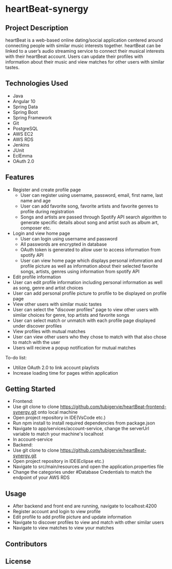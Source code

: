 # heartBeat-synergy

## Project Description

heartBeat is a web-based online dating/social application centered around connecting people with similar music interests together. heartBeat can be linked to a user’s audio streaming service to connect their musical interests with their heartBeat account. Users can update their profiles with information about their music and view matches for other users with similar tastes.

## Technologies Used

* Java
* Angular 10
* Spring Data
* Spring Boot
* Spring Framework
* Git
* PostgreSQL
* AWS EC2
* AWS RDS
* Jenkins
* JUnit
* EclEmma
* OAuth 2.0

## Features

* Register and create profile page
  *  User can register using username, password, email, first name, last name and age
  *  User can add favorite song, favorite artists and favorite genres to profile during registration
  *  Songs and artists are passed through Spotify API search algorithm to generate specific details about song and artist such as album art, composer etc.
* Login and view home page  
  *  User can login using username and password 
  *  All passwords are encrypted in database
  *  OAuth token is generated to allow user to access information from spotify API
  *  User can view home page which displays personal infomration and profile picture as well as information about their selected favorite songs, artists, genres using information from spotify API
*  Edit profile information
  *  User can edit profile information including personal information as well as song, genre and artist choices
  *  User can add personal profile picture to profile to be displayed on profile page
*  View other users with similar music tastes
  *  User can select the "discover profiles" page to view other users with similar choices for genre, top artists and favorite songs
  *  User can select match or unmatch with each profile page displayed under discover profiles
*  View profiles with mutual matches
  *  User can view other users who they chose to match with that also chose to match with the user
  *  Users will recieve a popup notification for mutual matches     


To-do list:
* Utilize OAuth 2.0 to link account playlists
* Increase loading time for pages within application

## Getting Started
   
* Frontend:
 * Use git clone to clone https://github.com/tubigervie/heartBeat-frontend-synergy.git onto local machine
 * Open project repository in IDE(VsCode etc.)
 * Run npm install to install required dependencies from package.json
 * Navigate to app/services/account-service, change the serverUrl variable to match your machine's localhost
 * In account-service
* Backend:
 * Use git clone to clone https://github.com/tubigervie/heartBeat-synergy.git   
 * Open project repository in IDE(Eclipse etc.)
 * Navigate to src/main/resources and open the application.properties file
 * Change the categories under #Database Credentials to match the endpoint of your AWS RDS


## Usage
* After backend and front end are running, navigate to localhost:4200
* Register account and login to view profile
* Edit profile to add profile picture and update information
* Navigate to discover profiles to view and match with other similar users
* Navigate to view matches to view your matches


## Contributors



## License
